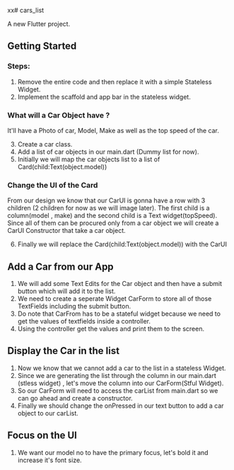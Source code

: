 xx# cars_list

A new Flutter project.

## Getting Started

### Steps:

1. Remove the entire code and then replace it with a simple Stateless Widget.
2. Implement the scaffold and app bar in the stateless widget.

### What will a Car Object have ?

It'll have a Photo of car, Model, Make as well as the top speed of the car.

3. Create a car class.
4. Add a list of car objects in our main.dart (Dummy list for now).
5. Initially we will map the car objects list to a list of Card(child:Text(object.model))

### Change the UI of the Card
From our design we know that our CarUI is gonna have a row with 3 children (2 children for now as we will image later). 
The first child is a column(model , make) and the second child is a Text widget(topSpeed).
Since all of them can be procured only from a car object we will create a CarUI Constructor that take a car object.

6. Finally we will replace the Card(child:Text(object.model)) with the CarUI

## Add a Car from our App
1. We will add some Text Edits for the Car object and then have a submit button which will add it to the list.
2. We need to create a seperate Widget CarForm to store all of those TextFields including the submit button.
3. Do note that CarFrom has to be a stateful widget because we need to get the values of textfields inside a controller.
4. Using the controller get the values and print them to the screen.

## Display the Car in the list 
1. Now we know that we cannot add a car to the list in a stateless Widget.
2. Since we are generating the list through the column in our main.dart (stless widget) , let's move the column into our CarForm(Stful Widget).
3. So our CarForm will need to access the carList from main.dart so we can go ahead and create a constructor.
4. Finally we should change the onPressed in our text button to add a car object to our carList.

## Focus on the UI
1. We want our model no to have the primary focus, let's bold it and increase it's font size.